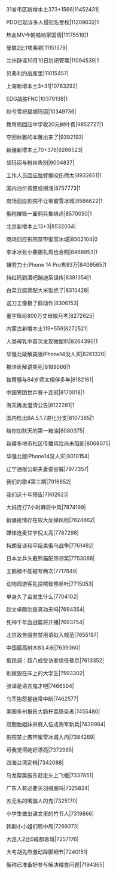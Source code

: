31省市区新增本土373+1566|11452431|

PDD已起诉多人侵犯名誉权|11209632|1

热血MV今朝唱响家国情|11175519|1

曼联2比1埃弗顿|11151579|

兰州辟谣10月10日封闭管理|11094539|1

贝弗利约战库里|11015457|

上海新增本土3+31|10783292|

EDG战胜FNC|10379138|1

赵兮雪祝福胡玛丽|10349736|

教育局回应中学收20元树叶费|9852727|1

夺回秋雅的本雅出来了|9392193|

新疆新增本土70+376|9266523|

胡玛丽与粉丝告别|9004837|

工作人员回应独臂猴咬伤师太|8932651|1

国内油价调整或搁浅|8757773|1

商场回应影院不让带蜜雪冰城|8586622|1

俄称摧毁一雇佣兵集结点|8570050|1

北京新增本土13+3|8532034|

商场回应影院禁带蜜雪冰城|8502104|0

李冰冰张小斐娜扎周也合照|8468853|1

镶劳力士iPhone 14 Pro售93万|8409565|1

持红码到酒吧蹦迪系误传|8381354|1

白菜豆腐煲配大米饭绝了|8315428|

这刀工像极了假动作|8306153|

董宇辉给800万丈母娘月考|8272625|

内蒙古新增本土119+559|8272521|

人类母乳中首次发现微塑料|8264390|1

华强北破解美版iPhone14没人买|8261320|

被许昕解说笑死|8189066|1

独臂猴与84岁师太相伴多年|8182161|

中国男团世乒赛十连冠|8170018|1

海天再发澄清公告|8122281|1

国内检出BA.5.1.7进化分支|8107365|1

给你加秋天的第一箱油|8080375|

新疆多地市社区传播风险尚未阻断|8068075|

华强北版iPhone14没人买|8010154|

辽宁通报公职夫妻耍官威|7977357|

我们的歌4第三期|7916652|

我们这十年预告|7902623|

大妈连打7小时麻将中风|7874199|

新疆疫情存在较大反弹风险|7824862|

媒体连麦甘宇倪太高|7787298|

特朗普谈和平结束俄乌战争|7761482|

日本女乒头戴熊猫配饰领奖|7753068|

王鹤棣不能被夸两次|7717846|

动物园游客乱投喂致熊呕吐|7715053|

单身久了会发生什么|7704102|

赵文卓踢剑是真功夫吗|7694354|

死神千年血战篇将开播|7693754|

北京政务服务禁用语拟入规范|7655197|

中国最高树木83.4米|7639060|

俄民调：超八成受访者信任普京|7613352|

别做毁在床上的大学生|7593302|

张译是语言鬼才吧|7466504|

乌军抱怨星链常中断|7462577|

美国多州报告大肠杆菌感染者|7455480|

双胞胎姐妹并肩入伍成海军新兵|7439984|

影院禁止携带蜜雪冰城入内|7384269|

可我觉得她好漂亮|7372985|

四海台湾定档|7342088|

马龙帮樊振东赶走头上飞蛾|7337851|

广东人有必要买羽绒服吗|7325824|

苏无名的嘴骗人的鬼|7325170|

小学生做出课文里的竹节人|7319866|

韩剧小小姐们局中局|7269373|

大连人2比0成都蓉城|7257176|

大考胡先煦激动跺脚细节|7240151|

俄称已准备好参与解决粮食问题|7194365|

